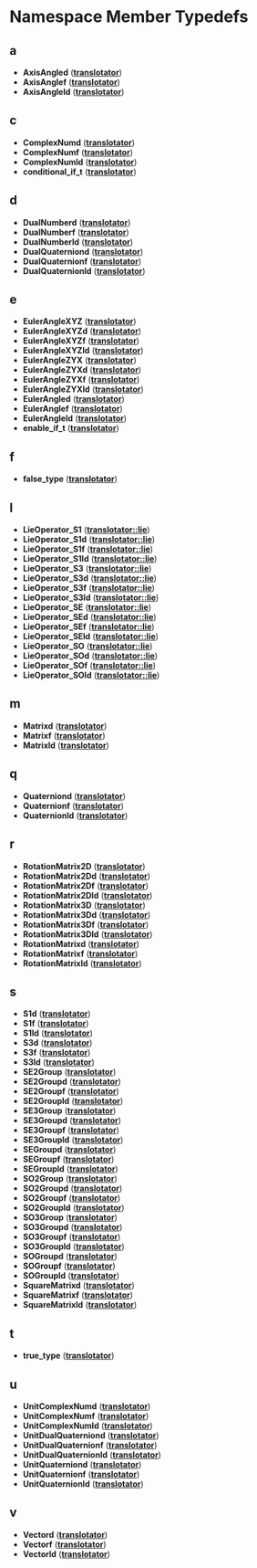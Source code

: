 
# Namespace Member Typedefs



## a

* **AxisAngled** ([**translotator**](namespacetranslotator.md))
* **AxisAnglef** ([**translotator**](namespacetranslotator.md))
* **AxisAngleld** ([**translotator**](namespacetranslotator.md))


## c

* **ComplexNumd** ([**translotator**](namespacetranslotator.md))
* **ComplexNumf** ([**translotator**](namespacetranslotator.md))
* **ComplexNumld** ([**translotator**](namespacetranslotator.md))
* **conditional\_if\_t** ([**translotator**](namespacetranslotator.md))


## d

* **DualNumberd** ([**translotator**](namespacetranslotator.md))
* **DualNumberf** ([**translotator**](namespacetranslotator.md))
* **DualNumberld** ([**translotator**](namespacetranslotator.md))
* **DualQuaterniond** ([**translotator**](namespacetranslotator.md))
* **DualQuaternionf** ([**translotator**](namespacetranslotator.md))
* **DualQuaternionld** ([**translotator**](namespacetranslotator.md))


## e

* **EulerAngleXYZ** ([**translotator**](namespacetranslotator.md))
* **EulerAngleXYZd** ([**translotator**](namespacetranslotator.md))
* **EulerAngleXYZf** ([**translotator**](namespacetranslotator.md))
* **EulerAngleXYZld** ([**translotator**](namespacetranslotator.md))
* **EulerAngleZYX** ([**translotator**](namespacetranslotator.md))
* **EulerAngleZYXd** ([**translotator**](namespacetranslotator.md))
* **EulerAngleZYXf** ([**translotator**](namespacetranslotator.md))
* **EulerAngleZYXld** ([**translotator**](namespacetranslotator.md))
* **EulerAngled** ([**translotator**](namespacetranslotator.md))
* **EulerAnglef** ([**translotator**](namespacetranslotator.md))
* **EulerAngleld** ([**translotator**](namespacetranslotator.md))
* **enable\_if\_t** ([**translotator**](namespacetranslotator.md))


## f

* **false\_type** ([**translotator**](namespacetranslotator.md))


## l

* **LieOperator\_S1** ([**translotator::lie**](namespacetranslotator_1_1lie.md))
* **LieOperator\_S1d** ([**translotator::lie**](namespacetranslotator_1_1lie.md))
* **LieOperator\_S1f** ([**translotator::lie**](namespacetranslotator_1_1lie.md))
* **LieOperator\_S1ld** ([**translotator::lie**](namespacetranslotator_1_1lie.md))
* **LieOperator\_S3** ([**translotator::lie**](namespacetranslotator_1_1lie.md))
* **LieOperator\_S3d** ([**translotator::lie**](namespacetranslotator_1_1lie.md))
* **LieOperator\_S3f** ([**translotator::lie**](namespacetranslotator_1_1lie.md))
* **LieOperator\_S3ld** ([**translotator::lie**](namespacetranslotator_1_1lie.md))
* **LieOperator\_SE** ([**translotator::lie**](namespacetranslotator_1_1lie.md))
* **LieOperator\_SEd** ([**translotator::lie**](namespacetranslotator_1_1lie.md))
* **LieOperator\_SEf** ([**translotator::lie**](namespacetranslotator_1_1lie.md))
* **LieOperator\_SEld** ([**translotator::lie**](namespacetranslotator_1_1lie.md))
* **LieOperator\_SO** ([**translotator::lie**](namespacetranslotator_1_1lie.md))
* **LieOperator\_SOd** ([**translotator::lie**](namespacetranslotator_1_1lie.md))
* **LieOperator\_SOf** ([**translotator::lie**](namespacetranslotator_1_1lie.md))
* **LieOperator\_SOld** ([**translotator::lie**](namespacetranslotator_1_1lie.md))


## m

* **Matrixd** ([**translotator**](namespacetranslotator.md))
* **Matrixf** ([**translotator**](namespacetranslotator.md))
* **Matrixld** ([**translotator**](namespacetranslotator.md))


## q

* **Quaterniond** ([**translotator**](namespacetranslotator.md))
* **Quaternionf** ([**translotator**](namespacetranslotator.md))
* **Quaternionld** ([**translotator**](namespacetranslotator.md))


## r

* **RotationMatrix2D** ([**translotator**](namespacetranslotator.md))
* **RotationMatrix2Dd** ([**translotator**](namespacetranslotator.md))
* **RotationMatrix2Df** ([**translotator**](namespacetranslotator.md))
* **RotationMatrix2Dld** ([**translotator**](namespacetranslotator.md))
* **RotationMatrix3D** ([**translotator**](namespacetranslotator.md))
* **RotationMatrix3Dd** ([**translotator**](namespacetranslotator.md))
* **RotationMatrix3Df** ([**translotator**](namespacetranslotator.md))
* **RotationMatrix3Dld** ([**translotator**](namespacetranslotator.md))
* **RotationMatrixd** ([**translotator**](namespacetranslotator.md))
* **RotationMatrixf** ([**translotator**](namespacetranslotator.md))
* **RotationMatrixld** ([**translotator**](namespacetranslotator.md))


## s

* **S1d** ([**translotator**](namespacetranslotator.md))
* **S1f** ([**translotator**](namespacetranslotator.md))
* **S1ld** ([**translotator**](namespacetranslotator.md))
* **S3d** ([**translotator**](namespacetranslotator.md))
* **S3f** ([**translotator**](namespacetranslotator.md))
* **S3ld** ([**translotator**](namespacetranslotator.md))
* **SE2Group** ([**translotator**](namespacetranslotator.md))
* **SE2Groupd** ([**translotator**](namespacetranslotator.md))
* **SE2Groupf** ([**translotator**](namespacetranslotator.md))
* **SE2Groupld** ([**translotator**](namespacetranslotator.md))
* **SE3Group** ([**translotator**](namespacetranslotator.md))
* **SE3Groupd** ([**translotator**](namespacetranslotator.md))
* **SE3Groupf** ([**translotator**](namespacetranslotator.md))
* **SE3Groupld** ([**translotator**](namespacetranslotator.md))
* **SEGroupd** ([**translotator**](namespacetranslotator.md))
* **SEGroupf** ([**translotator**](namespacetranslotator.md))
* **SEGroupld** ([**translotator**](namespacetranslotator.md))
* **SO2Group** ([**translotator**](namespacetranslotator.md))
* **SO2Groupd** ([**translotator**](namespacetranslotator.md))
* **SO2Groupf** ([**translotator**](namespacetranslotator.md))
* **SO2Groupld** ([**translotator**](namespacetranslotator.md))
* **SO3Group** ([**translotator**](namespacetranslotator.md))
* **SO3Groupd** ([**translotator**](namespacetranslotator.md))
* **SO3Groupf** ([**translotator**](namespacetranslotator.md))
* **SO3Groupld** ([**translotator**](namespacetranslotator.md))
* **SOGroupd** ([**translotator**](namespacetranslotator.md))
* **SOGroupf** ([**translotator**](namespacetranslotator.md))
* **SOGroupld** ([**translotator**](namespacetranslotator.md))
* **SquareMatrixd** ([**translotator**](namespacetranslotator.md))
* **SquareMatrixf** ([**translotator**](namespacetranslotator.md))
* **SquareMatrixld** ([**translotator**](namespacetranslotator.md))


## t

* **true\_type** ([**translotator**](namespacetranslotator.md))


## u

* **UnitComplexNumd** ([**translotator**](namespacetranslotator.md))
* **UnitComplexNumf** ([**translotator**](namespacetranslotator.md))
* **UnitComplexNumld** ([**translotator**](namespacetranslotator.md))
* **UnitDualQuaterniond** ([**translotator**](namespacetranslotator.md))
* **UnitDualQuaternionf** ([**translotator**](namespacetranslotator.md))
* **UnitDualQuaternionld** ([**translotator**](namespacetranslotator.md))
* **UnitQuaterniond** ([**translotator**](namespacetranslotator.md))
* **UnitQuaternionf** ([**translotator**](namespacetranslotator.md))
* **UnitQuaternionld** ([**translotator**](namespacetranslotator.md))


## v

* **Vectord** ([**translotator**](namespacetranslotator.md))
* **Vectorf** ([**translotator**](namespacetranslotator.md))
* **Vectorld** ([**translotator**](namespacetranslotator.md))





